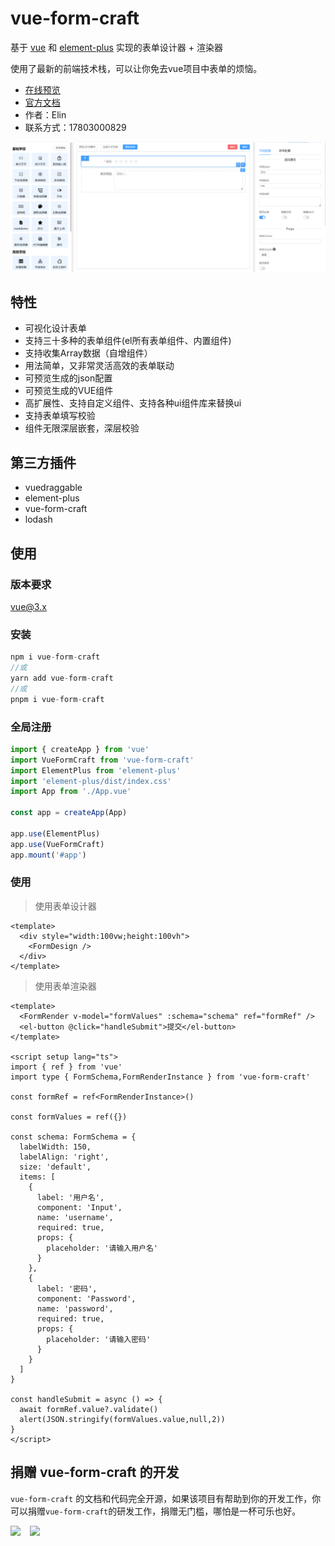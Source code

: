 # vue-form-craft

基于 [vue](https://github.com/vuejs/vue) 和 [element-plus](https://github.com/ElemeFE/element) 实现的表单设计器 + 渲染器

使用了最新的前端技术栈，可以让你免去vue项目中表单的烦恼。

- [在线预览](https://xinnian999.github.io/vue-form-craft/zh/form-design)
- [官方文档](https://xinnian999.github.io/vue-form-craft/zh/)
- 作者：Elin
- 联系方式：17803000829

![ui](./src/assets/ui.png)

## 特性

- 可视化设计表单
- 支持三十多种的表单组件(el所有表单组件、内置组件)
- 支持收集Array数据（自增组件）
- 用法简单，又非常灵活高效的表单联动
- 可预览生成的json配置
- 可预览生成的VUE组件
- 高扩展性、支持自定义组件、支持各种ui组件库来替换ui
- 支持表单填写校验
- 组件无限深层嵌套，深层校验

## 第三方插件

- vuedraggable
- element-plus
- vue-form-craft
- lodash

## 使用

### 版本要求

vue@3.x

### 安装

```js
npm i vue-form-craft
//或
yarn add vue-form-craft
//或
pnpm i vue-form-craft
```

### 全局注册

```js
import { createApp } from 'vue'
import VueFormCraft from 'vue-form-craft'
import ElementPlus from 'element-plus'
import 'element-plus/dist/index.css'
import App from './App.vue'

const app = createApp(App)

app.use(ElementPlus)
app.use(VueFormCraft)
app.mount('#app')
```

### 使用

> 使用表单设计器

```vue
<template>
  <div style="width:100vw;height:100vh">
    <FormDesign />
  </div>
</template>
```

> 使用表单渲染器

```vue
<template>
  <FormRender v-model="formValues" :schema="schema" ref="formRef" />
  <el-button @click="handleSubmit">提交</el-button>
</template>

<script setup lang="ts">
import { ref } from 'vue'
import type { FormSchema,FormRenderInstance } from 'vue-form-craft'

const formRef = ref<FormRenderInstance>()

const formValues = ref({})

const schema: FormSchema = {
  labelWidth: 150,
  labelAlign: 'right',
  size: 'default',
  items: [
    {
      label: '用户名',
      component: 'Input',
      name: 'username',
      required: true,
      props: {
        placeholder: '请输入用户名'
      }
    },
    {
      label: '密码',
      component: 'Password',
      name: 'password',
      required: true,
      props: {
        placeholder: '请输入密码'
      }
    }
  ]
}

const handleSubmit = async () => {
  await formRef.value?.validate()
  alert(JSON.stringify(formValues.value,null,2))
}
</script>
```

## 捐赠 vue-form-craft 的开发

`vue-form-craft` 的文档和代码完全开源，如果该项目有帮助到你的开发工作，你可以捐赠`vue-form-craft`的研发工作，捐赠无门槛，哪怕是一杯可乐也好。

<div style="display:flex;gap:15px">
<img src="../assets/wechat.png" style="height:400px" />
<img src="../assets/zhifubao.png" style="height:400px" />
</div>
